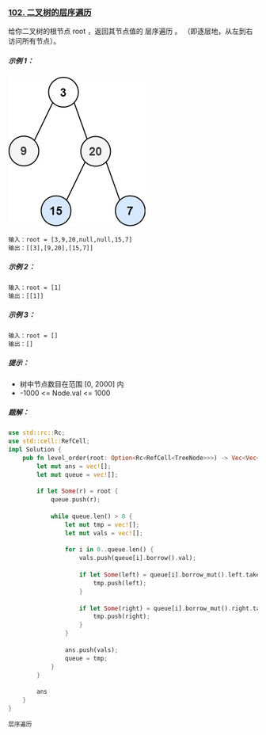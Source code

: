 ### [102. 二叉树的层序遍历](https://leetcode.cn/problems/binary-tree-level-order-traversal/)

给你二叉树的根节点 root ，返回其节点值的 层序遍历 。 （即逐层地，从左到右访问所有节点）。



##### 示例 1：
![img.png](img.png)
```
输入：root = [3,9,20,null,null,15,7]
输出：[[3],[9,20],[15,7]]
```

##### 示例 2：
```
输入：root = [1]
输出：[[1]]
```

##### 示例 3：
```
输入：root = []
输出：[]
```

##### 提示：
- 树中节点数目在范围 [0, 2000] 内
- -1000 <= Node.val <= 1000

##### 题解：
```rust
use std::rc::Rc;
use std::cell::RefCell;
impl Solution {
    pub fn level_order(root: Option<Rc<RefCell<TreeNode>>>) -> Vec<Vec<i32>> {
        let mut ans = vec![];
        let mut queue = vec![];

        if let Some(r) = root {
            queue.push(r);

            while queue.len() > 0 {
                let mut tmp = vec![];
                let mut vals = vec![];

                for i in 0..queue.len() {
                    vals.push(queue[i].borrow().val);

                    if let Some(left) = queue[i].borrow_mut().left.take() {
                        tmp.push(left);
                    }

                    if let Some(right) = queue[i].borrow_mut().right.take() {
                        tmp.push(right);
                    }
                }

                ans.push(vals);
                queue = tmp;
            }
        }

        ans
    }
}
```

`层序遍历`
